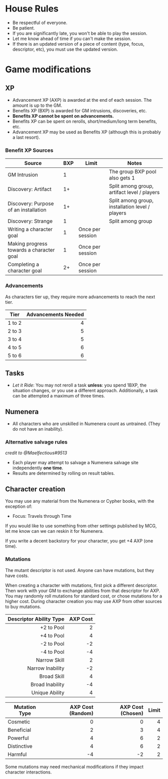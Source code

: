 # House Rules
- Be respectful of everyone.
- Be patient.
- If you are significantly late, you won't be able to play the session.
- Let me know ahead of time if you can't make the session.
- If there is an updated version of a piece of content (type, focus, descriptor, etc), you must use the updated version.

# Game modifications
## XP
- Advancement XP (AXP) is awarded at the end of each session. The amount is up to the GM. 
- Benefits XP (BXP) is awarded for GM intrusions, discoveries, etc.
- **Benefits XP cannot be spent on advancements.**
- Benefits XP can be spent on rerolls, short/medium/long term benefits, etc.
- Advancement XP may be used as Benefits XP (although this is probably a last resort).

### Benefit XP Sources
| Source                                   | BXP | Limit            | Notes                                           |
| ---------------------------------------- | --- | ---------------- | ----------------------------------------------- |
| GM Intrusion                             | 1   |                  | The group BXP pool also gets 1                  |
| Discovery: Artifact                      | 1+  |                  | Split among group, artifact level / players     |
| Discovery: Purpose of an installation    | 1+  |                  | Split among group, installation level / players |
| Discovery: Strange                       | 1   |                  | Split among group                               |
| Writing a character goal                 | 1   | Once per session |                                                 |
| Making progress towards a character goal | 1   | Once per session |                                                 |
| Completing a character goal              | 2+  | Once per session |                                                 |

### Advancements
As characters tier up, they require more advancements to reach the next tier.

| Tier   | Advancements Needed |
| ------ | -------------------:|
| 1 to 2 | 4                   |
| 2 to 3 | 5                   |
| 3 to 4 | 5                   |
| 4 to 5 | 6                   |
| 5 to 6 | 6                   |

## Tasks
- *Let it Ride*: You may not reroll a task **unless**: you spend 1BXP, the situation changes, or you use a different approach. Additionally, a task can be attempted a maximum of three times.

## Numenera
- All characters who are unskilled in Numenera count as untrained. (They do not have an inability).
### Alternative salvage rules 
*credit to @Maelfectious#9513*

- Each player may attempt to salvage a Numenera salvage site independently **one time**.
- Results are determined by rolling on result tables.

## Character creation
You may use any material from the Numenera or Cypher books, with the exception of:
- Focus: Travels through Time

If you would like to use something from other settings published by MCG, let me know can we can reskin it for Numenera.

If you write a decent backstory for your character, you get +4 AXP (one time).

### Mutations
The mutant descriptor is not used. Anyone can have mutations, but they have costs.

When creating a character with mutations, first pick a different descriptor. Then work with your GM to exchange abilities from that descriptor for AXP. You may randomly roll mutations for standard cost, or chose mutations for a higher cost. During character creation you may use AXP from other sources to buy mutations.

| Descriptor Ability Type  | AXP Cost  |
| -----------------------: | --------: |
| +2 to Pool               | 2         |
| +4 to Pool               | 4         |
| -2 to Pool               | -2        |
| -4 to Pool               | -4        |
| Narrow Skill             | 2         |
| Narrow Inability         | -2        |
| Broad Skill              | 4         |
| Broad Inability          | -4        |
| Unique Ability           | 4         |

| Mutation Type | AXP Cost (Random) | AXP Cost (Chosen) | Limit |
| ------------- | -----------------:| -----------------:| -----:|
| Cosmetic      | 0                 | 0                 | 4     |
| Beneficial    | 2                 | 3                 | 4     |
| Powerful      | 4                 | 6                 | 2     |
| Distinctive   | 4                 | 6                 | 2     |
| Harmful       | -4                | -2                | 2     |

Some mutations may need mechanical modifications if they impact character interactions.
